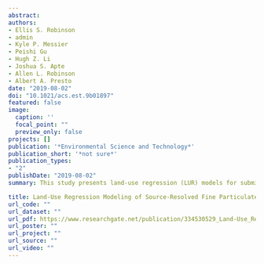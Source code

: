 ```yaml
---
abstract: 
authors:
- Ellis S. Robinson
- admin
- Kyle P. Messier
- Peishi Gu
- Hugh Z. Li
- Joshua S. Apte
- Allen L. Robinson
- Albert A. Presto
date: "2019-08-02"
doi: "10.1021/acs.est.9b01897"
featured: false
image:
  caption: ''
  focal_point: ""
  preview_only: false
projects: []
publication: '*Environmental Science and Technology*'
publication_short: '*not sure*'
publication_types:
- "2"
publishDate: "2019-08-02"
summary: This study presents land-use regression (LUR) models for submicron particulate matter (PM) components from an urban area. This study represents the first time that LUR has been applied to source-resolved PM. Our stepwise selective LUR algorithm largely selected predictors for primary factors that correspond to the associated land-use categories (e.g., cooking land-use variables were selected in cooking-related PM models). This finding appears to be robust, as we demonstrate the predictive link between land-use variables and the corresponding source-resolved PM components through a subsampling analysis.

title: Land-Use Regression Modeling of Source-Resolved Fine Particulate Matter Components from Mobile Sampling
url_code: ""
url_dataset: ""
url_pdf: https://www.researchgate.net/publication/334530529_Land-Use_Regression_Modeling_of_Source-Resolved_Fine_Particulate_Matter_Components_from_Mobile_Sampling
url_poster: ""
url_project: ""
url_source: ""
url_video: ""
---
```

